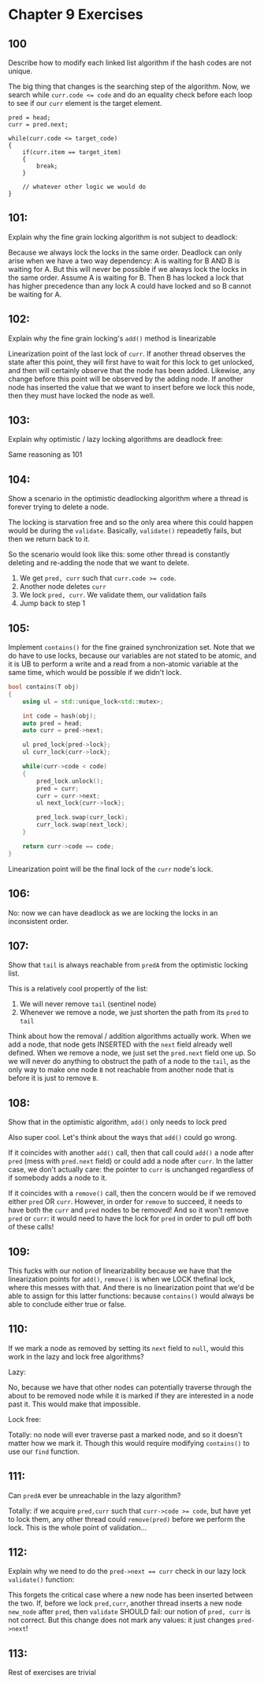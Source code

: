 # Chapter 9 Exercises

## 100
Describe how to modify each linked list algorithm if the hash codes are not unique.

The big thing that changes is the searching step of the algorithm. Now, we search while `curr.code <= code` and do an equality check before each loop to see if our `curr` element is the target element. 

```
pred = head;
curr = pred.next;

while(curr.code <= target_code)
{
    if(curr.item == target_item)
    {
        break;
    }

    // whatever other logic we would do
}
```

## 101:

Explain why the fine grain locking algorithm is not subject to deadlock:

Because we always lock the locks in the same order. Deadlock can only arise when we have a two way dependency: A is waiting for B AND B is waiting for A. But this will never be possible if we always lock the locks in the same order. Assume A is waiting for B. Then B has locked a lock that has higher precedence than any lock A could have locked and so B cannot be waiting for A.

## 102:

Explain why the fine grain locking's `add()` method is linearizable

Linearization point of the last lock of `curr`. If another thread observes the state after this point, they will first have to wait for this lock to get unlocked, and then will certainly observe that the node has been added. Likewise, any change before this point will be observed by the adding node. If another node has inserted the value that we want to insert before we lock this node, then they must have locked the node as well.

## 103:

Explain why optimistic / lazy locking algorithms are deadlock free: 

Same reasoning as 101

## 104:

Show a scenario in the optimistic deadlocking algorithm where a thread is forever trying to delete a node.

The locking is starvation free and so the only area where this could happen would be during the `validate`. Basically, `validate()` repeadetly fails, but then we return back to it.

So the scenario would look like this: some other thread is constantly deleting and re-adding the node that we want to delete. 

1. We get `pred, curr` such that `curr.code >= code`. 
2. Another node deletes `curr`
3. We lock `pred, curr`. We validate them, our validation fails
4. Jump back to step 1


## 105:

Implement `contains()` for the fine grained synchronization set. Note that we do have to use locks, because our variables are not stated to be atomic, and it is UB to perform a write and a read from a non-atomic variable at the same time, which would be possible if we didn't lock.

```cpp
bool contains(T obj)
{
    using ul = std::unique_lock<std::mutex>;

    int code = hash(obj);
    auto pred = head;
    auto curr = pred->next;

    ul pred_lock{pred->lock};
    ul curr_lock{curr->lock};

    while(curr->code < code)
    {
        pred_lock.unlock();
        pred = curr;
        curr = curr->next;
        ul next_lock{curr->lock};

        pred_lock.swap(curr_lock);
        curr_lock.swap(next_lock);
    }

    return curr->code == code;
}
```

Linearization point will be the final lock of the `curr` node's lock.

## 106:

No: now we can have deadlock as we are locking the locks in an inconsistent order.

## 107:

Show that `tail` is always reachable from `predA` from the optimistic locking list.

This is a relatively cool propertly of the list:

1. We will never remove `tail` (sentinel node)
2. Whenever we remove a node, we just shorten the path from its `pred` to `tail`

Think about how the removal / addition algorithms actually work. When we add a node, that node gets INSERTED with the `next` field already well defined. When we remove a node, we just set the `pred.next` field one up. So we will never do anything to obstruct the path of a node to the `tail`, as the only way to make one node `B` not reachable from another node that is before it is just to remove `B`.

## 108:

Show that in the optimistic algorithm, `add()` only needs to lock pred 

Also super cool. Let's think about the ways that `add()` could go wrong. 

If it coincides with another `add()` call, then that call could `add()` a node after `pred` (mess with `pred.next` field) or could add a node after `curr`. In the latter case, we don't actually care: the pointer to `curr` is unchanged regardless of if somebody adds a node to it.

If it coincides with a `remove()` call, then the concern would be if we removed either `pred` OR `curr`. However, in order for `remove` to succeed, it needs to have both the `curr` and `pred` nodes to be removed! And so it won't remove `pred` or `curr`: it would need to have the lock for `pred` in order to pull off both of these calls!

## 109:

This fucks with our notion of linearizability because we have that the linearization points for `add()`, `remove()` is when we LOCK thefinal lock, where this messes with that. And there is no linearization point that we'd be able to assign for this latter functions: because `contains()` would always be able to conclude either true or false.

## 110:

If we mark a node as removed by setting its `next` field to `null`, would this work in the lazy and lock free algorithms?

Lazy:

No, because we have that other nodes can potentially traverse through the about to be removed node while it is marked if they are interested in a node past it. This would make that impossible.

Lock free:

Totally: no node will ever traverse past a marked node, and so it doesn't matter how we mark it. Though this would require modifying `contains()` to use our `find` function.

## 111:

Can `predA` ever be unreachable in the lazy algorithm?

Totally: if we acquire `pred,curr` such that `curr->code >= code`, but have yet to lock them, any other thread could `remove(pred)` before we perform the lock. This is the whole point of validation...

## 112:

Explain why we need to do the `pred->next == curr` check in our lazy lock `validate()` function:

This forgets the critical case where a new node has been inserted between the two. If, before we lock `pred,curr`, another thread inserts a new node `new_node` after `pred`, then `validate` SHOULD fail: our notion of `pred, curr` is not correct. But this change does not mark any values: it just changes `pred->next`!

## 113:


Rest of exercises are trivial

